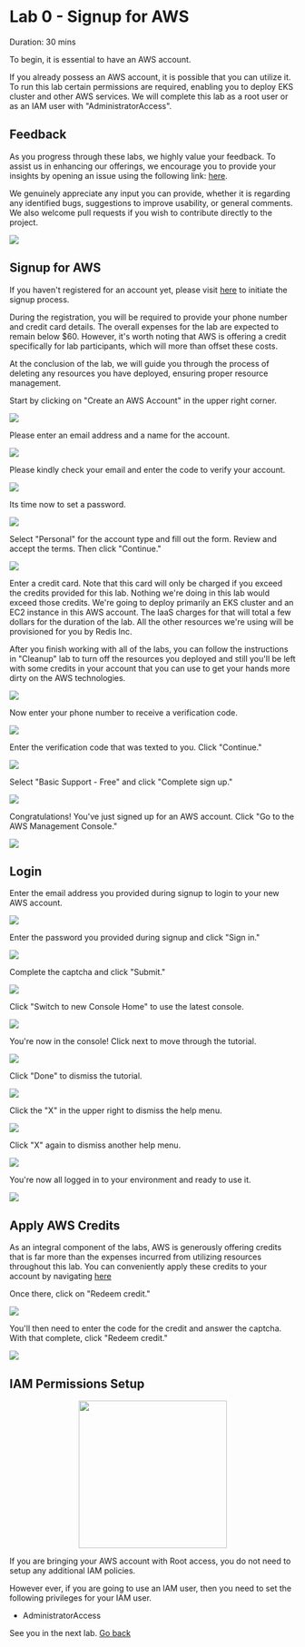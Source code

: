 # Lab 0 - Signup for AWS

Duration: 30 mins

To begin, it is essential to have an AWS account.

If you already possess an AWS account, it is possible that you can utilize it.
To run this lab certain permissions are required, enabling you to deploy EKS cluster and other AWS services. We will complete this lab as a root user or as an IAM user with "AdministratorAccess".

## Feedback
As you progress through these labs, we highly value your feedback. To assist us in enhancing our offerings, we encourage you to provide your insights by opening an issue using the following link: [here](https://github.com/Redislabs-Solution-Architects/hands-on-lab-redis-aws-cloud-native-modern-app/issues).

We genuinely appreciate any input you can provide, whether it is regarding any identified bugs, suggestions to improve usability, or general comments. We also welcome pull requests if you wish to contribute directly to the project.



![](images/overview-lab0.png)

## Signup for AWS
If you haven't registered for an account yet, please visit [here](https://aws.amazon.com/) to initiate the signup process.

During the registration, you will be required to provide your phone number and credit card details. The overall expenses for the lab are expected to remain below $60. However, it's worth noting that AWS is offering a credit specifically for lab participants, which will more than offset these costs.

At the conclusion of the lab, we will guide you through the process of deleting any resources you have deployed, ensuring proper resource management.

Start by clicking on "Create an AWS Account" in the upper right corner.

![](images/01-signup.png)

Please enter an email address and a name for the account.

![](images/02-signup.png)

Please kindly check your email and enter the code to verify your account.

![](images/03-verify.png)

Its time now to set a password.

![](images/04-password.png)

Select "Personal" for the account type and fill out the form.  Review and accept the terms.  Then click "Continue."

![](images/05-signup.png)

Enter a credit card.  Note that this card will only be charged if you exceed the credits provided for this lab.  Nothing we're doing in this lab would exceed those credits.  We're going to deploy primarily an EKS cluster and an EC2 instance in this AWS account.  The IaaS charges for that will total a few dollars for the duration of the lab.  All the other resources we're using will be provisioned for you by Redis Inc.

After you finish working with all of the labs, you can follow the instructions in "Cleanup" lab to turn off the resources you deployed and still you'll be left with some credits in your account that you can use to get your hands more dirty on the AWS technologies.

![](images/06-card.png)

Now enter your phone number to receive a verification code.

![](images/07-phone.png)

Enter the verification code that was texted to you.  Click "Continue."

![](images/08-verify.png)

Select "Basic Support - Free" and click "Complete sign up."

![](images/09-support.png)

Congratulations!  You've just signed up for an AWS account.  Click "Go to the AWS Management Console."

![](images/10-complete.png)

## Login
Enter the email address you provided during signup to login to your new AWS account.

![](images/11-login.png)

Enter the password you provided during signup and click "Sign in."

![](images/12-login.png)

Complete the captcha and click "Submit."

![](images/13-login.png)

Click "Switch to new Console Home" to use the latest console.

![](images/14-console.png)

You're now in the console!  Click next to move through the tutorial.

![](images/15-console.png)

Click "Done" to dismiss the tutorial.

![](images/16-console.png)

Click the "X" in the upper right to dismiss the help menu.

![](images/17-console.png)

Click "X" again to dismiss another help menu.

![](images/18-console.png)

You're now all logged in to your environment and ready to use it.

![](images/19-console.png)

## Apply AWS Credits
As an integral component of the labs, AWS is generously offering credits that is far more than the expenses incurred from utilizing resources throughout this lab. You can conveniently apply these credits to your account by navigating [here](https://console.aws.amazon.com/billing/home?#/credits)

Once there, click on "Redeem credit."

![](images/20-credit.png)

You'll then need to enter the code for the credit and answer the captcha.  With that complete, click "Redeem credit."

![](images/21-redeem.png)

## IAM Permissions Setup

<center><img src="images/IAM-1.png" width="261" height="260"></center>


If you are bringing your AWS account with Root access, you do not need to setup any additional IAM policies.

However ever, if you are going to use an IAM user, then you need to set the following privileges for your IAM user.
* AdministratorAccess


See you in the next lab.  [Go back](..)
